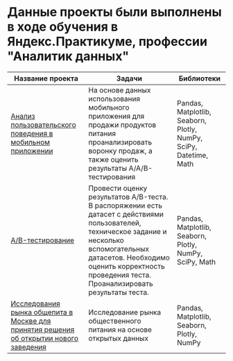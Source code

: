 # Данные проекты были выполнены в ходе обучения в Яндекс.Практикуме, профессии "Аналитик данных"

|Название проекта   |Задачи   |Библиотеки|
|----------|-----------|------------|
|[Анализ пользовательского поведения в мобильном приложении](https://github.com/pati8d/projects/tree/main/project_1)|На основе данных использования мобильного приложения для продажи продуктов питания проанализировать воронку продаж, а также оценить результаты A/A/B-тестирования |Pandas, Matplotlib, Seaborn, Plotly, NumPy, SciPy, Datetime, Math |
|[A/B-тестирование](https://github.com/pati8d/projects/tree/main/project_2)|Провести оценку результатов A/B-теста. В распоряжении есть датасет с действиями пользователей, техническое задание и несколько вспомогательных датасетов. Необходимо оценить корректность проведения теста. Проанализировать результаты теста.|Pandas, Matplotlib, Seaborn, Plotly, NumPy, SciPy, Math|
|[Исследования рынка общепита в Москве для принятия решения об открытии нового заведения](https://github.com/pati8d/projects/tree/main/project_3)|Исследование рынка общественного питания на основе открытых данных|Pandas, Matplotlib, Seaborn, Plotly, NumPy|
